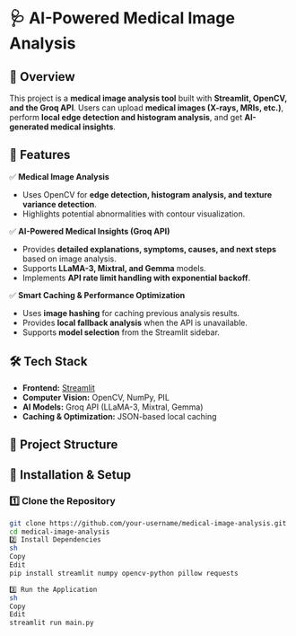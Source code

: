 # 🩺 AI-Powered Medical Image Analysis  

## 📌 Overview  
This project is a **medical image analysis tool** built with **Streamlit, OpenCV, and the Groq API**. Users can upload **medical images (X-rays, MRIs, etc.)**, perform **local edge detection and histogram analysis**, and get **AI-generated medical insights**.  

## 🚀 Features  
✅ **Medical Image Analysis**  
- Uses OpenCV for **edge detection, histogram analysis, and texture variance detection**.  
- Highlights potential abnormalities with contour visualization.  

✅ **AI-Powered Medical Insights (Groq API)**  
- Provides **detailed explanations, symptoms, causes, and next steps** based on image analysis.  
- Supports **LLaMA-3, Mixtral, and Gemma** models.  
- Implements **API rate limit handling with exponential backoff**.  

✅ **Smart Caching & Performance Optimization**  
- Uses **image hashing** for caching previous analysis results.  
- Provides **local fallback analysis** when the API is unavailable.  
- Supports **model selection** from the Streamlit sidebar.  

## 🛠️ Tech Stack  
- **Frontend:** [Streamlit](https://streamlit.io/)  
- **Computer Vision:** OpenCV, NumPy, PIL  
- **AI Models:** Groq API (LLaMA-3, Mixtral, Gemma)  
- **Caching & Optimization:** JSON-based local caching  

## 📂 Project Structure  

## 🔧 Installation & Setup  

### 1️⃣ **Clone the Repository**  
```sh
git clone https://github.com/your-username/medical-image-analysis.git
cd medical-image-analysis
2️⃣ Install Dependencies
sh
Copy
Edit
pip install streamlit numpy opencv-python pillow requests

3️⃣ Run the Application
sh
Copy
Edit
streamlit run main.py
